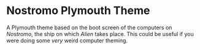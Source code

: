 Nostromo Plymouth Theme
=======================

A Plymouth theme based on the boot screen of the computers on *Nostromo*, the
ship on which *Alien* takes place. This could be useful if you were doing some
*very* weird computer theming.
